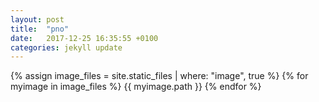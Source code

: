 ```yaml
---
layout: post
title:  "pno"
date:   2017-12-25 16:35:55 +0100
categories: jekyll update
---
```

{% assign image_files = site.static_files | where: "image", true %}
{% for myimage in image_files %}
  {{ myimage.path }}
{% endfor %}
